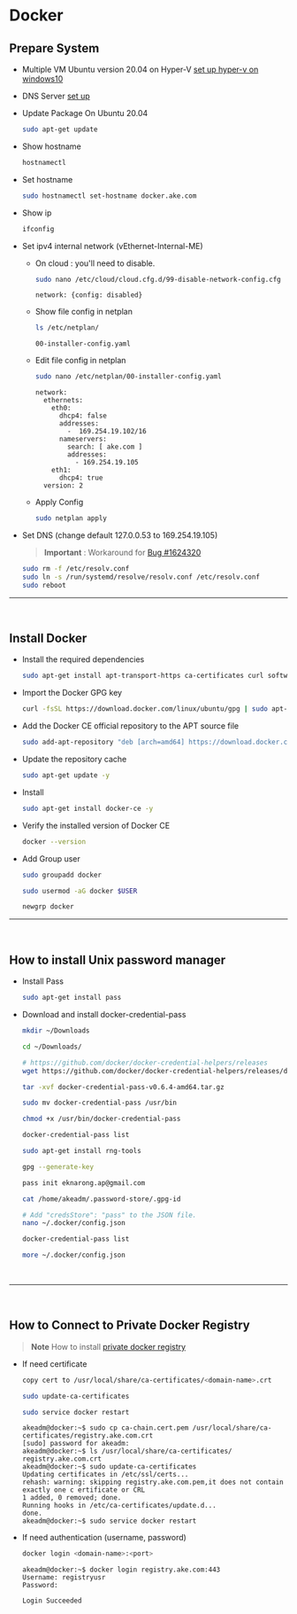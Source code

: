 # Docker

## Prepare System
- Multiple VM Ubuntu version 20.04 on Hyper-V   [set up hyper-v on windows10](https://github.com/EknarongAphiphutthikul/Install-Hyper-V)
- DNS Server  [set up](https://github.com/EknarongAphiphutthikul/Install-Dns-bind9)
- Update Package On Ubuntu 20.04
  ```sh
  sudo apt-get update
  ```
- Show hostname
  ```sh
  hostnamectl
  ```
- Set hostname
  ```sh
  sudo hostnamectl set-hostname docker.ake.com
  ```
- Show ip
  ```sh
  ifconfig
  ```
- Set ipv4 internal network (vEthernet-Internal-ME)
  - On cloud : you'll need to disable.
    ```sh
    sudo nano /etc/cloud/cloud.cfg.d/99-disable-network-config.cfg
    ```
    ```console
    network: {config: disabled}
    ```
  - Show file config in netplan
    ```sh
    ls /etc/netplan/
    ```
    ```console
    00-installer-config.yaml
    ```
  - Edit file config in netplan
    ```sh
    sudo nano /etc/netplan/00-installer-config.yaml
    ```
    ```console
    network:
      ethernets:
        eth0:
          dhcp4: false
          addresses:
            -  169.254.19.102/16
          nameservers:
            search: [ ake.com ]
            addresses:
              - 169.254.19.105
        eth1:
          dhcp4: true
      version: 2
    ```
  - Apply Config
    ```sh
    sudo netplan apply
    ```

- Set DNS (change default 127.0.0.53 to 169.254.19.105)  
  > **Important** : Workaround for  [Bug #1624320](https://bugs.launchpad.net/ubuntu/+source/systemd/+bug/1624320)
  ```sh
  sudo rm -f /etc/resolv.conf
  sudo ln -s /run/systemd/resolve/resolv.conf /etc/resolv.conf
  sudo reboot
  ```
----

<br/>

## Install Docker

- Install the required dependencies
  ```sh
  sudo apt-get install apt-transport-https ca-certificates curl software-properties-common curl -y
  ```
- Import the Docker GPG key
  ```sh
  curl -fsSL https://download.docker.com/linux/ubuntu/gpg | sudo apt-key add -
  ```
- Add the Docker CE official repository to the APT source file
  ```sh
  sudo add-apt-repository "deb [arch=amd64] https://download.docker.com/linux/ubuntu $(lsb_release -cs) stable"
  ```
- Update the repository cache
  ```sh
  sudo apt-get update -y
  ```
- Install
  ```sh
  sudo apt-get install docker-ce -y
  ```
- Verify the installed version of Docker CE
  ```sh
  docker --version
  ```
- Add Group user
  ```sh
  sudo groupadd docker

  sudo usermod -aG docker $USER

  newgrp docker
  ```
----

<br/>

## How to install Unix password manager   

- Install Pass
  ```sh
  sudo apt-get install pass
  ```
- Download and install docker-credential-pass
  ```sh
  mkdir ~/Downloads

  cd ~/Downloads/

  # https://github.com/docker/docker-credential-helpers/releases
  wget https://github.com/docker/docker-credential-helpers/releases/download/v0.6.4/docker-credential-pass-v0.6.4-amd64.tar.gz

  tar -xvf docker-credential-pass-v0.6.4-amd64.tar.gz

  sudo mv docker-credential-pass /usr/bin

  chmod +x /usr/bin/docker-credential-pass

  docker-credential-pass list

  sudo apt-get install rng-tools

  gpg --generate-key

  pass init eknarong.ap@gmail.com

  cat /home/akeadm/.password-store/.gpg-id 

  # Add "credsStore": "pass" to the JSON file.
  nano ~/.docker/config.json

  docker-credential-pass list

  more ~/.docker/config.json
  ```

<br/>

----

<br/>

## How to Connect to Private Docker Registry   
> **Note** How to install [private docker registry](https://github.com/EknarongAphiphutthikul/Install-Docker-Registry)   

- If need certificate
  ```sh
  copy cert to /usr/local/share/ca-certificates/<domain-name>.crt

  sudo update-ca-certificates

  sudo service docker restart
  ```
  ```console
  akeadm@docker:~$ sudo cp ca-chain.cert.pem /usr/local/share/ca-certificates/registry.ake.com.crt
  [sudo] password for akeadm:
  akeadm@docker:~$ ls /usr/local/share/ca-certificates/
  registry.ake.com.crt
  akeadm@docker:~$ sudo update-ca-certificates
  Updating certificates in /etc/ssl/certs...
  rehash: warning: skipping registry.ake.com.pem,it does not contain exactly one c ertificate or CRL
  1 added, 0 removed; done.
  Running hooks in /etc/ca-certificates/update.d...
  done.
  akeadm@docker:~$ sudo service docker restart
  ```

- If need authentication (username, password)
  ```sh
  docker login <domain-name>:<port>
  ```
  ```console
  akeadm@docker:~$ docker login registry.ake.com:443
  Username: registryusr
  Password:

  Login Succeeded
  ```

